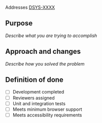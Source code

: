 Addresses [DSYS-XXXX](https://sumupteam.atlassian.net/browse/DSYS-XXXX)

## Purpose

_Describe what you are trying to accomplish_

## Approach and changes

_Describe how you solved the problem_

## Definition of done

* [ ] Development completed
* [ ] Reviewers assigned
* [ ] Unit and integration tests
* [ ] Meets minimum browser support
* [ ] Meets accessibility requirements
